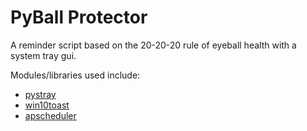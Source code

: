 # PyBall Protector
A reminder script based on the 20-20-20 rule of eyeball health with a system tray gui.

Modules/libraries used include:
* [pystray](https://pypi.org/project/pystray/)
* [win10toast](https://pypi.org/project/win10toast/)
* [apscheduler](https://apscheduler.readthedocs.io/en/latest/)